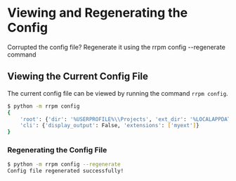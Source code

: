 # Viewing and Regenerating the Config

Corrupted the config file? Regenerate it using the rrpm config --regenerate command

## Viewing the Current Config File

The current config file can be viewed by running the command `rrpm config`.

```bash
$ python -m rrpm config
{
    'root': {'dir': '%USERPROFILE%\\Projects', 'ext_dir': '%LOCALAPPDATA%\\rrpm\\extensions'},
    'cli': {'display_output': False, 'extensions': ['myext']}
}
```

### Regenerating the Config File

```bash
$ python -m rrpm config --regenerate
Config file regenerated successfully!
```

